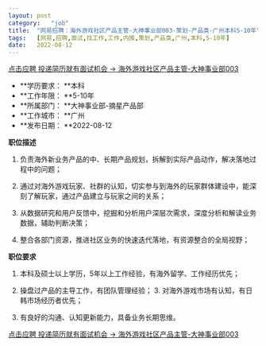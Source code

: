 ```yaml
---
layout:	post
category:	"job"
title:	"网易招聘：海外游戏社区产品主管-大神事业部003-策划-产品类-广州本科5-10年"
tags:	[网易,招聘,面试,找工作,工作,内推,策划,产品类,广州,本科,5-10年]
date:	2022-08-12
---
```


[点击应聘 投递简历就有面试机会 ->  海外游戏社区产品主管-大神事业部003](http://mobile.bole.netease.com/bole/boleDetail?id=41754&employeeId=346f03c3cda5f04c&key=all)



- **学历要求： **本科
- **工作年限： **5-10年
- **所属部门： **大神事业部-摘星产品部
- **工作城市： **广州
- **发布日期： **2022-08-12



**职位描述**

1. 负责海外新业务产品的中、长期产品规划，拆解到实际产品动作，解决落地过程中的问题； 

2. 通过对海外游戏玩家、社群的认知，切实参与到海外的玩家群体建设中，能深刻了解玩家，通过产品建立与玩家之间的关系；

3. 从数据研究和用户反馈中，挖掘和分析用户深层次需求，深度分析和解读业务数据，辅助判断决策；

4. 整合各部门资源，推进社区业务的快速迭代落地，有资源整合的全局视野； 





**职位要求**

1. 本科及硕士以上学历，5年以上工作经验，有海外留学、工作经历优先；

2. 操盘过产品的主导工作，有团队管理经验； 3. 对海外游戏市场有认知，有日韩市场经历者优先；

4. 有良好的沟通、认知更新能力，具备业务长期思维。



[点击应聘 投递简历就有面试机会 ->  海外游戏社区产品主管-大神事业部003](http://mobile.bole.netease.com/bole/boleDetail?id=41754&employeeId=346f03c3cda5f04c&key=all)